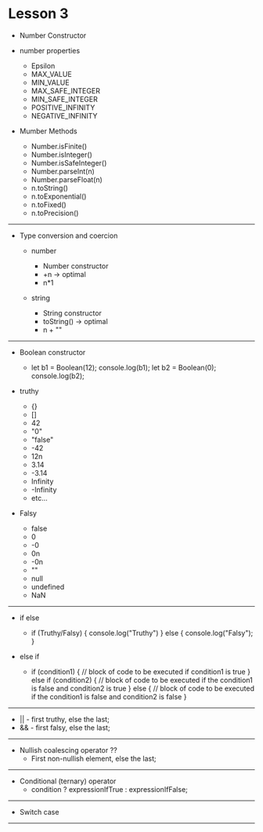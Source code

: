 # Lesson 3

- Number Constructor

- number properties
  - Epsilon
  - MAX_VALUE
  - MIN_VALUE
  - MAX_SAFE_INTEGER
  - MIN_SAFE_INTEGER
  - POSITIVE_INFINITY
  - NEGATIVE_INFINITY



- Mumber Methods
  - Number.isFinite()
  - Number.isInteger()
  - Number.isSafeInteger()
  - Number.parseInt(n)
  - Number.parseFloat(n)
  - n.toString()
  - n.toExponential()
  - n.toFixed()
  - n.toPrecision()

<hr/>

- Type conversion and coercion

  - number

    - Number constructor
    - +n -> optimal
    - n\*1

  - string
    - String constructor
    - toString() -> optimal
    - n + ""

<hr/>



- Boolean constructor
  - let b1 = Boolean(12);
    console.log(b1);
    let b2 = Boolean(0);
    console.log(b2);


- truthy
    - {}
    - []
    - 42
    - "0"
    - "false"
    - -42
    - 12n
    - 3.14
    - -3.14
    - Infinity
    - -Infinity
    - etc...

- Falsy
  -  false
  -  0
  - -0
  -  0n
  - -0n
  -  ""
  - null
  - undefined
  - NaN


<hr/>


- if else

  - if (Truthy/Falsy) {
    console.log("Truthy")
    } else {
    console.log("Falsy");
    }

- else if
  - if (condition1) {
    // block of code to be executed if condition1 is true
    } else if (condition2) {
    // block of code to be executed if the condition1 is false and condition2 is true
    } else {
    // block of code to be executed if the condition1 is false and condition2 is false
    }


<hr/>

 - || - first truthy, else the last;
 - && - first falsy, else the last;

<hr/>


 - Nullish coalescing operator ??
   - First non-nullish element, else the last;


<hr/>

 - Conditional (ternary) operator
   - condition ? expressionIfTrue : expressionIfFalse;

<hr/>

 - Switch case

<hr>

